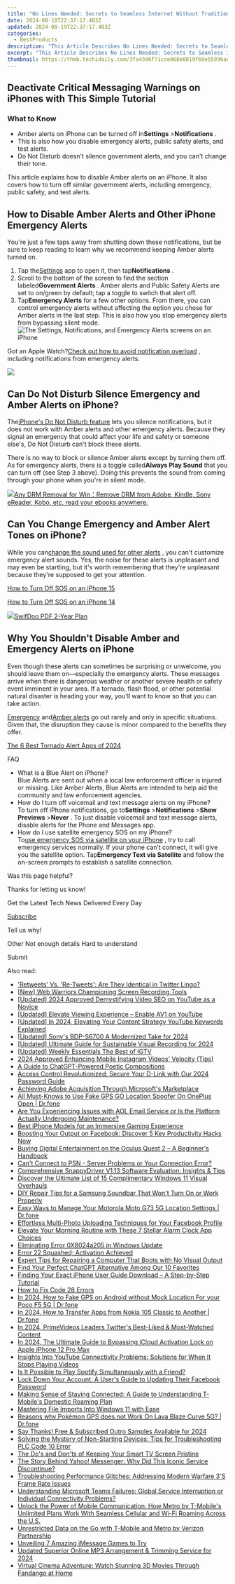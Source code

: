 ```yaml
---
title: "No Lines Needed: Secrets to Seamless Internet Without Traditional Connections"
date: 2024-08-18T22:37:17.483Z
updated: 2024-08-19T22:37:17.483Z
categories:
  - BestProducts
description: "This Article Describes No Lines Needed: Secrets to Seamless Internet Without Traditional Connections"
excerpt: "This Article Describes No Lines Needed: Secrets to Seamless Internet Without Traditional Connections"
thumbnail: https://thmb.techidaily.com/3fa43d6f71cce068e0819f69e55936ad32ff4ea7246067d0e64ce56f240c9081.jpg
---
```


## Deactivate Critical Messaging Warnings on iPhones with This Simple Tutorial
### What to Know

* Amber alerts on iPhone can be turned off in**Settings** \>**Notifications** .
* This is also how you disable emergency alerts, public safety alerts, and test alerts.
* Do Not Disturb doesn't silence government alerts, and you can't change their tone.

 This article explains how to disable Amber alerts on an iPhone. It also covers how to turn off similar government alerts, including emergency, public safety, and test alerts.

## How to Disable Amber Alerts and Other iPhone Emergency Alerts

 You're just a few taps away from shutting down these notifications, but be sure to keep reading to learn why we recommend keeping Amber alerts turned on.

1. Tap the[Settings](https://www.lifewire.com/understanding-device-settings-4138532) app to open it, then tap**Notifications** .
2. Scroll to the bottom of the screen to find the section labeled**Government Alerts** . Amber alerts and Public Safety Alerts are set to on/green by default; tap a toggle to switch that alert off.
3. Tap**Emergency Alerts** for a few other options. From there, you can control emergency alerts without affecting the option you chose for Amber alerts in the last step. This is also how you stop emergency alerts from bypassing silent mode.  
![The Settings, Notifications, and Emergency Alerts screens on an iPhone](https://www.lifewire.com/thmb/k4Pdtou2x8ooq0Bqd1UnlBWO_KA=/1500x0/filters:no_upscale():max_bytes(150000):strip_icc():format(webp)/iphone-amber-alerts-bc193ddbd3c24bd895b61242e22ca176.png)

 Got an Apple Watch?[Check out how to avoid notification overload](https://www.lifewire.com/avoid-notification-overload-apple-watch-1999672) , including notifications from emergency alerts.

<!-- affiliate ads begin -->
<a href="https://secure.2checkout.com/order/checkout.php?PRODS=35038891&QTY=1&AFFILIATE=108875&CART=1"><img src="https://www.dupinout.com/wp-content/uploads/2021/12/DupInOut-New-Duplicate-Scan-Tab.png" border="0"></a>
<!-- affiliate ads end -->
## Can Do Not Disturb Silence Emergency and Amber Alerts on iPhone?

 The[iPhone's Do Not Disturb feature](https://www.lifewire.com/use-do-not-disturb-on-iphone-apple-watch-2000547) lets you silence notifications, but it does not work with Amber alerts and other emergency alerts. Because they signal an emergency that could affect your life and safety or someone else's, Do Not Disturb can't block these alerts.

 There is no way to block or silence Amber alerts except by turning them off. As for emergency alerts, there is a toggle called**Always Play Sound** that you can turn off (see Step 3 above). Doing this prevents the sound from coming through your phone when you're in silent mode.

<!-- affiliate ads begin -->
<a href="https://secure.2checkout.com/order/checkout.php?PRODS=4600113&QTY=1&AFFILIATE=108875&CART=1"><img src="https://www.epubor.com/images/drm-removal-feature2.png" border="0">Any DRM Removal for Win：Remove DRM from Adobe, Kindle, Sony eReader, Kobo, etc, read your ebooks anywhere.</a>
<!-- affiliate ads end -->
## Can You Change Emergency and Amber Alert Tones on iPhone?

 While you can[change the sound used for other alerts](https://www.lifewire.com/how-to-change-the-default-ringtone-on-your-iphone-2000554) , you can't customize emergency alert sounds. Yes, the noise for these alerts is unpleasant and may even be startling, but it's worth remembering that they're unpleasant because they're supposed to get your attention.

[How to Turn Off SOS on an iPhone 15](https://www.lifewire.com/iphone-15-turn-off-sos-8629942)

[How to Turn Off SOS on an iPhone 14](https://www.lifewire.com/iphone-14-turn-off-sos-8630001)

<!-- affiliate ads begin -->
<a href="https://purchase.swifdoo.com/order/checkout.php?PRODS=40002580&QTY=1&AFFILIATE=108875&CART=1"><img src="https://secure.avangate.com/images/merchant/8b932759a5a04ddb34bf79e3f9072e4b/products/3_Product%20box%20white-1024x1024.png" border="0">SwifDoo PDF 2-Year Plan</a>
<!-- affiliate ads end -->
## Why You Shouldn't Disable Amber and Emergency Alerts on iPhone

 Even though these alerts can sometimes be surprising or unwelcome, you should leave them on—especially the emergency alerts. These messages arrive when there is dangerous weather or another severe health or safety event imminent in your area. If a tornado, flash flood, or other potential natural disaster is heading your way, you'll want to know so that you can take action.

[Emergency](https://www.fcc.gov/consumers/guides/emergency-alert-system-eas) and[Amber alerts](https://amberalert.ojp.gov/) go out rarely and only in specific situations. Given that, the disruption they cause is minor compared to the benefits they offer.

[The 6 Best Tornado Alert Apps of 2024](https://www.lifewire.com/best-tornado-alert-apps-4771792)

 FAQ

* What is a Blue Alert on iPhone?  
 Blue Alerts are sent out when a local law enforcement officer is injured or missing. Like Amber Alerts, Blue Alerts are intended to help aid the community and law enforcement agencies.
* How do I turn off voicemail and text message alerts on my iPhone?  
 To turn off iPhone notifications, go to**Settings** \>**Notifications** \>**Show Previews** \>**Never** . To just disable voicemail and text message alerts, disable alerts for the Phone and Messages app.
* How do I use satellite emergency SOS on my iPhone?  
 To[use emergency SOS via satellite on your iPhone](https://www.lifewire.com/use-emergency-sos-on-iphone-6826117) , try to call emergency services normally. If your phone can’t connect, it will give you the satellite option. Tap**Emergency Text via Satellite** and follow the on-screen prompts to establish a satellite connection.

Was this page helpful?

Thanks for letting us know!

 Get the Latest Tech News Delivered Every Day

[Subscribe](https://www.lifewire.com/#)

Tell us why!

 Other  Not enough details  Hard to understand

 Submit

<ins class="adsbygoogle"
     style="display:block"
     data-ad-format="autorelaxed"
     data-ad-client="ca-pub-7571918770474297"
     data-ad-slot="1223367746"></ins>



<ins class="adsbygoogle"
     style="display:block"
     data-ad-client="ca-pub-7571918770474297"
     data-ad-slot="8358498916"
     data-ad-format="auto"
     data-full-width-responsive="true"></ins>

<span class="atpl-alsoreadstyle">Also read:</span>
<div><ul>
<li><a href="https://techtrends.techidaily.com/retweets-vs-re-tweets-are-they-identical-in-twitter-lingo/"><u>'Retweets' Vs. 'Re-Tweets': Are They Identical in Twitter Lingo?</u></a></li>
<li><a href="https://remote-screen-capture.techidaily.com/new-web-warriors-championing-screen-recording-tools/"><u>[New] Web Warriors  Championing Screen Recording Tools</u></a></li>
<li><a href="https://facebook-record-videos.techidaily.com/updated-2024-approved-demystifying-video-seo-on-youtube-as-a-novice/"><u>[Updated] 2024 Approved  Demystifying Video SEO on YouTube as a Novice</u></a></li>
<li><a href="https://youtube-video-recordings.techidaily.com/updated-elevate-viewing-experience-enable-av1-on-youtube/"><u>[Updated] Elevate Viewing Experience – Enable AV1 on YouTube</u></a></li>
<li><a href="https://facebook-record-videos.techidaily.com/updated-in-2024-elevating-your-content-strategy-youtube-keywords-explained/"><u>[Updated] In 2024, Elevating Your Content Strategy  YouTube Keywords Explained</u></a></li>
<li><a href="https://article-helps.techidaily.com/updated-sonys-bdp-s6700-a-modernized-take-for-2024/"><u>[Updated] Sony's BDP-S6700  A Modernized Take for 2024</u></a></li>
<li><a href="https://video-capture.techidaily.com/updated-ultimate-guide-for-sustainable-visual-recording-for-2024/"><u>[Updated] Ultimate Guide for Sustainable Visual Recording for 2024</u></a></li>
<li><a href="https://instagram-videos.techidaily.com/updated-weekly-essentials-the-best-of-igtv/"><u>[Updated] Weekly Essentials  The Best of IGTV</u></a></li>
<li><a href="https://instagram-video-recordings.techidaily.com/2024-approved-enhancing-mobile-instagram-videos-velocity-tips/"><u>2024 Approved  Enhancing Mobile Instagram Videos' Velocity (Tips)</u></a></li>
<li><a href="https://tech-savvy.techidaily.com/a-guide-to-chatgpt-powered-poetic-compositions/"><u>A Guide to ChatGPT-Powered Poetic Compositions</u></a></li>
<li><a href="https://techtrends.techidaily.com/access-control-revolutionized-secure-your-d-link-with-our-2024-password-guide/"><u>Access Control Revolutionized: Secure Your D-Link with Our 2024 Password Guide</u></a></li>
<li><a href="https://win11.techidaily.com/achieving-adobe-acquisition-through-microsofts-marketplace/"><u>Achieving Adobe Acquisition Through Microsoft's Marketplace</u></a></li>
<li><a href="https://fake-location.techidaily.com/all-must-knows-to-use-fake-gps-go-location-spoofer-on-oneplus-open-drfone-by-drfone-virtual-android/"><u>All Must-Knows to Use Fake GPS GO Location Spoofer On OnePlus Open | Dr.fone</u></a></li>
<li><a href="https://techtrends.techidaily.com/are-you-experiencing-issues-with-aol-email-service-or-is-the-platform-actually-undergoing-maintenance/"><u>Are You Experiencing Issues with AOL Email Service or Is the Platform Actually Undergoing Maintenance?</u></a></li>
<li><a href="https://techtrends.techidaily.com/best-iphone-models-for-an-immersive-gaming-experience/"><u>Best iPhone Models for an Immersive Gaming Experience</u></a></li>
<li><a href="https://techtrends.techidaily.com/boosting-your-output-on-facebook-discover-5-key-productivity-hacks-now/"><u>Boosting Your Output on Facebook: Discover 5 Key Productivity Hacks Now</u></a></li>
<li><a href="https://techtrends.techidaily.com/buying-digital-entertainment-on-the-oculus-quest-2-a-beginners-handbook/"><u>Buying Digital Entertainment on the Oculus Quest 2 – A Beginner's Handbook</u></a></li>
<li><a href="https://techtrends.techidaily.com/cant-connect-to-psn-server-problems-or-your-connection-error/"><u>Can't Connect to PSN - Server Problems or Your Connection Error?</u></a></li>
<li><a href="https://techtrends.techidaily.com/comprehensive-snappydriver-v113-software-evaluation-insights-and-tips/"><u>Comprehensive SnappyDriver V1.13 Software Evaluation: Insights & Tips</u></a></li>
<li><a href="https://techtrends.techidaily.com/discover-the-ultimate-list-of-15-complimentary-windows-11-visual-overhauls/"><u>Discover the Ultimate List of 15 Complimentary Windows 11 Visual Overhauls</u></a></li>
<li><a href="https://techtrends.techidaily.com/diy-repair-tips-for-a-samsung-soundbar-that-wont-turn-on-or-work-properly/"><u>DIY Repair Tips for a Samsung Soundbar That Won't Turn On or Work Properly</u></a></li>
<li><a href="https://android-location.techidaily.com/easy-ways-to-manage-your-motorola-moto-g73-5g-location-settings-drfone-by-drfone-virtual/"><u>Easy Ways to Manage Your Motorola Moto G73 5G Location Settings | Dr.fone</u></a></li>
<li><a href="https://techtrends.techidaily.com/effortless-multi-photo-uploading-techniques-for-your-facebook-profile/"><u>Effortless Multi-Photo Uploading Techniques for Your Facebook Profile</u></a></li>
<li><a href="https://techtrends.techidaily.com/elevate-your-morning-routine-with-these-7-stellar-alarm-clock-app-choices/"><u>Elevate Your Morning Routine with These 7 Stellar Alarm Clock App Choices</u></a></li>
<li><a href="https://windows11.techidaily.com/eliminating-error-0x8024a205-in-windows-update/"><u>Eliminating Error 0X8024a205 in Windows Update</u></a></li>
<li><a href="https://driver-error.techidaily.com/error-22-squashed-activation-achieved/"><u>Error 22 Squashed; Activation Achieved</u></a></li>
<li><a href="https://techtrends.techidaily.com/expert-tips-for-repairing-a-computer-that-boots-with-no-visual-output/"><u>Expert Tips for Repairing a Computer That Boots with No Visual Output</u></a></li>
<li><a href="https://techtrends.techidaily.com/find-your-perfect-chatgpt-alternative-among-our-10-favorites/"><u>Find Your Perfect ChatGPT Alternative Among Our 10 Favorites</u></a></li>
<li><a href="https://techtrends.techidaily.com/finding-your-exact-iphone-user-guide-download-a-step-by-step-tutorial/"><u>Finding Your Exact iPhone User Guide Download – A Step-by-Step Tutorial</u></a></li>
<li><a href="https://techtrends.techidaily.com/how-to-fix-code-28-errors/"><u>How to Fix Code 28 Errors</u></a></li>
<li><a href="https://android-location.techidaily.com/in-2024-how-to-fake-gps-on-android-without-mock-location-for-your-poco-f5-5g-drfone-by-drfone-virtual/"><u>In 2024, How to Fake GPS on Android without Mock Location For your Poco F5 5G | Dr.fone</u></a></li>
<li><a href="https://android-transfer.techidaily.com/in-2024-how-to-transfer-apps-from-nokia-105-classic-to-another-drfone-by-drfone-transfer-from-android-transfer-from-android/"><u>In 2024, How to Transfer Apps from Nokia 105 Classic to Another | Dr.fone</u></a></li>
<li><a href="https://twitter-videos.techidaily.com/in-2024-primevideos-leaders-twitters-best-liked-and-most-watched-content/"><u>In 2024, PrimeVideos Leaders  Twitter's Best-Liked & Most-Watched Content</u></a></li>
<li><a href="https://activate-lock.techidaily.com/in-2024-the-ultimate-guide-to-bypassing-icloud-activation-lock-on-apple-iphone-12-pro-max-by-drfone-ios/"><u>In 2024, The Ultimate Guide to Bypassing iCloud Activation Lock on Apple iPhone 12 Pro Max</u></a></li>
<li><a href="https://techtrends.techidaily.com/insights-into-youtube-connectivity-problems-solutions-for-when-it-stops-playing-videos/"><u>Insights Into YouTube Connectivity Problems: Solutions for When It Stops Playing Videos</u></a></li>
<li><a href="https://techtrends.techidaily.com/is-it-possible-to-play-spotify-simultaneously-with-a-friend/"><u>Is It Possible to Play Spotify Simultaneously with a Friend?</u></a></li>
<li><a href="https://techtrends.techidaily.com/lock-down-your-account-a-users-guide-to-updating-their-facebook-password/"><u>Lock Down Your Account: A User's Guide to Updating Their Facebook Password</u></a></li>
<li><a href="https://techtrends.techidaily.com/making-sense-of-staying-connected-a-guide-to-understanding-t-mobiles-domestic-roaming-plan/"><u>Making Sense of Staying Connected: A Guide to Understanding T-Mobile's Domestic Roaming Plan</u></a></li>
<li><a href="https://fox-cloud.techidaily.com/mastering-file-imports-into-windows-11-with-ease/"><u>Mastering File Imports Into Windows 11 with Ease</u></a></li>
<li><a href="https://android-pokemon-go.techidaily.com/reasons-why-pokemon-gps-does-not-work-on-lava-blaze-curve-5g-drfone-by-drfone-virtual-android/"><u>Reasons why Pokémon GPS does not Work On Lava Blaze Curve 5G? | Dr.fone</u></a></li>
<li><a href="https://extra-approaches.techidaily.com/say-thanks-free-and-subscribed-outro-samples-available-for-2024/"><u>Say Thanks! Free & Subscribed Outro Samples Available for 2024</u></a></li>
<li><a href="https://techtrends.techidaily.com/solving-the-mystery-of-non-starting-devices-tips-for-troubleshooting-plc-code-10-error/"><u>Solving the Mystery of Non-Starting Devices: Tips for Troubleshooting PLC Code 10 Error</u></a></li>
<li><a href="https://techtrends.techidaily.com/the-dos-and-donts-of-keeping-your-smart-tv-screen-pristine/"><u>The Do's and Don'ts of Keeping Your Smart TV Screen Pristine</u></a></li>
<li><a href="https://techtrends.techidaily.com/the-story-behind-yahoo-messenger-why-did-this-iconic-service-discontinue/"><u>The Story Behind Yahoo! Messenger: Why Did This Iconic Service Discontinue?</u></a></li>
<li><a href="https://win-solutions.techidaily.com/troubleshooting-performance-glitches-addressing-modern-warfare-3s-frame-rate-issues/"><u>Troubleshooting Performance Glitches: Addressing Modern Warfare 3'S Frame Rate Issues</u></a></li>
<li><a href="https://techtrends.techidaily.com/understanding-microsoft-teams-failures-global-service-interruption-or-individual-connectivity-problems/"><u>Understanding Microsoft Teams Failures: Global Service Interruption or Individual Connectivity Problems?</u></a></li>
<li><a href="https://techtrends.techidaily.com/1722859884530-unlock-the-power-of-mobile-communication-how-metro-by-t-mobiles-unlimited-plans-work-with-seamless-cellular-and-wi-fi-roaming-across-the-us/"><u>Unlock the Power of Mobile Communication: How Metro by T-Mobile's Unlimited Plans Work With Seamless Cellular and Wi-Fi Roaming Across the U.S.</u></a></li>
<li><a href="https://techtrends.techidaily.com/unrestricted-data-on-the-go-with-t-mobile-and-metro-by-verizon-partnership/"><u>Unrestricted Data on the Go with T-Mobile and Metro by Verizon Partnership</u></a></li>
<li><a href="https://techtrends.techidaily.com/unveiling-7-amazing-imessage-games-to-try/"><u>Unveiling 7 Amazing iMessage Games to Try</u></a></li>
<li><a href="https://voice-adjusting.techidaily.com/updated-superior-online-mp3-arrangement-and-trimming-service-for-2024/"><u>Updated Superior Online MP3 Arrangement & Trimming Service for 2024</u></a></li>
<li><a href="https://techtrends.techidaily.com/virtual-cinema-adventure-watch-stunning-3d-movies-through-fandango-at-home/"><u>Virtual Cinema Adventure: Watch Stunning 3D Movies Through Fandango at Home</u></a></li>
</ul></div>
